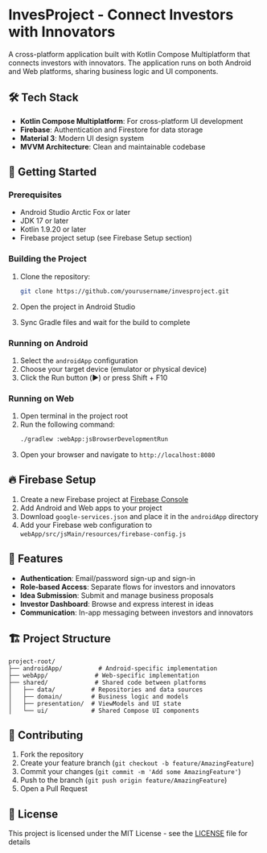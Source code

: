 # InvesProject - Connect Investors with Innovators

A cross-platform application built with Kotlin Compose Multiplatform that connects investors with innovators. The application runs on both Android and Web platforms, sharing business logic and UI components.

## 🛠 Tech Stack

- **Kotlin Compose Multiplatform**: For cross-platform UI development
- **Firebase**: Authentication and Firestore for data storage
- **Material 3**: Modern UI design system
- **MVVM Architecture**: Clean and maintainable codebase

## 🚀 Getting Started

### Prerequisites

- Android Studio Arctic Fox or later
- JDK 17 or later
- Kotlin 1.9.20 or later
- Firebase project setup (see Firebase Setup section)

### Building the Project

1. Clone the repository:
   ```bash
   git clone https://github.com/yourusername/invesproject.git
   ```

2. Open the project in Android Studio

3. Sync Gradle files and wait for the build to complete

### Running on Android

1. Select the `androidApp` configuration
2. Choose your target device (emulator or physical device)
3. Click the Run button (▶️) or press Shift + F10

### Running on Web

1. Open terminal in the project root
2. Run the following command:
   ```bash
   ./gradlew :webApp:jsBrowserDevelopmentRun
   ```
3. Open your browser and navigate to `http://localhost:8080`

## 🔥 Firebase Setup

1. Create a new Firebase project at [Firebase Console](https://console.firebase.google.com)
2. Add Android and Web apps to your project
3. Download `google-services.json` and place it in the `androidApp` directory
4. Add your Firebase web configuration to `webApp/src/jsMain/resources/firebase-config.js`

## 📱 Features

- **Authentication**: Email/password sign-up and sign-in
- **Role-based Access**: Separate flows for investors and innovators
- **Idea Submission**: Submit and manage business proposals
- **Investor Dashboard**: Browse and express interest in ideas
- **Communication**: In-app messaging between investors and innovators

## 🏗 Project Structure

```
project-root/
├── androidApp/          # Android-specific implementation
├── webApp/             # Web-specific implementation
├── shared/             # Shared code between platforms
│   ├── data/          # Repositories and data sources
│   ├── domain/        # Business logic and models
│   ├── presentation/  # ViewModels and UI state
│   └── ui/            # Shared Compose UI components
```

## 🤝 Contributing

1. Fork the repository
2. Create your feature branch (`git checkout -b feature/AmazingFeature`)
3. Commit your changes (`git commit -m 'Add some AmazingFeature'`)
4. Push to the branch (`git push origin feature/AmazingFeature`)
5. Open a Pull Request

## 📝 License

This project is licensed under the MIT License - see the [LICENSE](LICENSE) file for details 